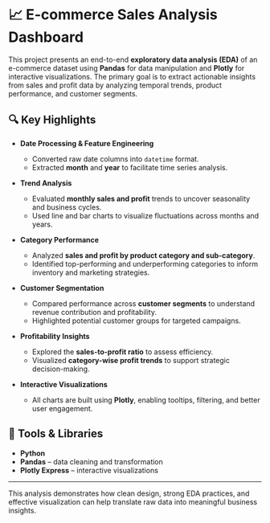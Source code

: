 # 📈 E-commerce Sales Analysis Dashboard

This project presents an end-to-end **exploratory data analysis (EDA)** of an e-commerce dataset using **Pandas** for data manipulation and **Plotly** for interactive visualizations. The primary goal is to extract actionable insights from sales and profit data by analyzing temporal trends, product performance, and customer segments.

## 🔍 Key Highlights

- **Date Processing & Feature Engineering**
  - Converted raw date columns into `datetime` format.
  - Extracted **month** and **year** to facilitate time series analysis.

- **Trend Analysis**
  - Evaluated **monthly sales and profit** trends to uncover seasonality and business cycles.
  - Used line and bar charts to visualize fluctuations across months and years.

- **Category Performance**
  - Analyzed **sales and profit by product category and sub-category**.
  - Identified top-performing and underperforming categories to inform inventory and marketing strategies.

- **Customer Segmentation**
  - Compared performance across **customer segments** to understand revenue contribution and profitability.
  - Highlighted potential customer groups for targeted campaigns.

- **Profitability Insights**
  - Explored the **sales-to-profit ratio** to assess efficiency.
  - Visualized **category-wise profit trends** to support strategic decision-making.

- **Interactive Visualizations**
  - All charts are built using **Plotly**, enabling tooltips, filtering, and better user engagement.

## 🧰 Tools & Libraries

- **Python**
- **Pandas** – data cleaning and transformation
- **Plotly Express** – interactive visualizations

---

This analysis demonstrates how clean design, strong EDA practices, and effective visualization can help translate raw data into meaningful business insights.
